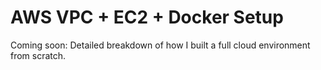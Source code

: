 # AWS VPC + EC2 + Docker Setup

Coming soon: Detailed breakdown of how I built a full cloud environment from scratch.
